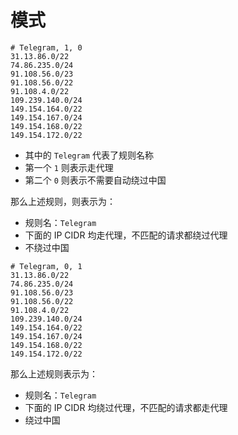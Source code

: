 # 模式
```
# Telegram, 1, 0
31.13.86.0/22
74.86.235.0/24
91.108.56.0/23
91.108.56.0/22
91.108.4.0/22
109.239.140.0/24
149.154.164.0/22
149.154.167.0/24
149.154.168.0/22
149.154.172.0/22
```
- 其中的 `Telegram` 代表了规则名称
- 第一个 `1` 则表示走代理
- 第二个 `0` 则表示不需要自动绕过中国

那么上述规则，则表示为：
- 规则名：`Telegram`
- 下面的 IP CIDR 均走代理，不匹配的请求都绕过代理
- 不绕过中国

```
# Telegram, 0, 1
31.13.86.0/22
74.86.235.0/24
91.108.56.0/23
91.108.56.0/22
91.108.4.0/22
109.239.140.0/24
149.154.164.0/22
149.154.167.0/24
149.154.168.0/22
149.154.172.0/22
```
那么上述规则表示为：
- 规则名：`Telegram`
- 下面的 IP CIDR 均绕过代理，不匹配的请求都走代理
- 绕过中国